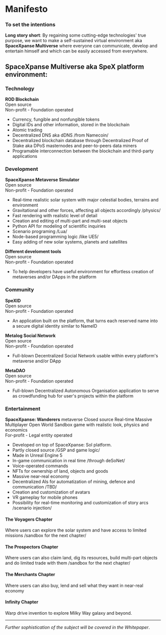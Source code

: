 # Manifesto
### To set the intentions    

**Long story short**: By regaining some cutting-edge technologies' true purpose, we want to make a self-sustained virtual environment aka **SpaceXpanse Multiverse** where everyone can communicate, develop and entertain himself and which can be easily accessed from everywhere.

## SpaceXpanse Multiverse aka SpeX platform environment: 

### Technology  
**ROD Blockchain**  
Open source  
Non-profit - Foundation operated
- Currency, fungible and nonfungible tokens
- Digital IDs and other information, stored in the blockchain
- Atomic trading
- Decentralized DNS aka dDNS /from Namecoin/
- Decentralized blockchain database through Decentralized Proof of Stake aka DPoS masternodes and peer-to-peers data miners
- Programable interconnection between the blockchain and third-party applications

### Development  
**SpaceXpanse Metaverse Simulator**  
Open source  
Non-profit - Foundation operated

- Real-time realistic solar system with major celestial bodies, terrains and environment
- Gravitational and other forces, affecting all objects accordingly /physics/
- Fast rendering with realistic level of detail
- Creation and editing of multi-part and multi-seat objects
- Python API for modeling of scientific inquiries
- Scenario programing /Lua/ 
- Node-based programming logic /like UE5/
- Easy adding of new solar systems, planets and satellites

**Different develoment tools**  
Open source  
Non-profit - Foundation operated  
- To help developers have useful environment for effortless creation of metaverses and/or DApps in the platform  

### Community

**SpeXID**  
Open source  
Non-profit - Foundation operated  
- An application built on the platform, that turns each reserved name into a secure digital identity similar to NameID  

**Metalog Social Network**  
Open source  
Non-profit - Foundation operated
- Full-blown Decentralized Social Network usable within every platform's metaverse and/or DApp

**MetaDAO**  
Open source  
Non-profit - Foundation operated
- Full-blown Decentralized Autonomous Organisation application to serve as crowdfunding hub for user's projects within the platform

### Entertainment  
**SpaceXpanse: Wanderers** metaverse
Closed source Real-time Massive Multiplayer Open World Sandbox game with realistic look, physics and economics  
For-profit - Legal entity operated
- Developed on top of SpaceXpanse: Sol platform. 
- Partly closed source /GSP and game logic/
- Made in Unreal Engine 5
- In-game communication in real time /through deSoNet/
- Voice-operated commands
- NFTs for ownership of land, objects and goods
- Massive near-real economy
- Decentralized AIs for automatization of mining, defence and communication /TBD/
- Creation and customization of avatars
- VR gameplay for mobile phones
- Possibility for real-time monitoring and customization of story arcs /scenario injection/
 
#### The Voyagers Chapter
Where users can explore the solar system and have access to limited missions /sandbox for the next chapter/ 

#### The Prospectors Chapter
Where users can also claim land, dig its resources, build multi-part objects and do limited trade with them /sandbox for the next chapter/

#### The Merchants Chapter
Where users can also buy, lend and sell what they want in near-real economy 

#### Infinity Chapter
Warp drive invention to explore Milky Way galaxy and beyond. 

----
*Further sophistication of the subject will be covered in the Whitepaper*.
